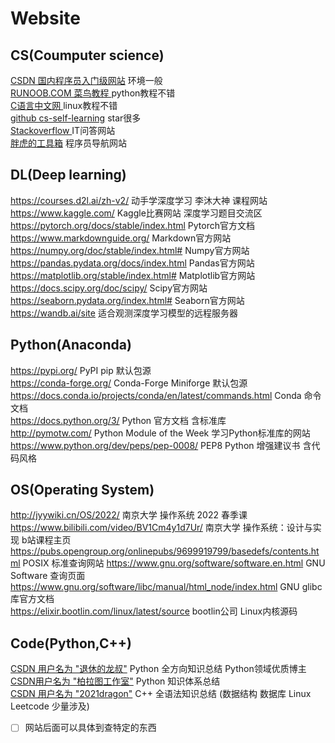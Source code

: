 # Website
## CS(Coumputer science)
[CSDN 国内程序员入门级网站](https://www.csdn.net/) 环境一般     
[RUNOOB.COM 菜鸟教程 ](https://www.runoob.com/) python教程不错     
[C语言中文网 ](http://c.biancheng.net/) linux教程不错  
[github cs-self-learning](https://github.com/pkuflyingpig/cs-self-learning/) star很多    
[Stackoverflow ](https://stackoverflow-clone.netlify.app/) IT问答网站   
[胖虎的工具箱](https://www.955code.com/) 程序员导航网站  

## DL(Deep learning)
https://courses.d2l.ai/zh-v2/ 动手学深度学习 李沐大神 课程网站   
https://www.kaggle.com/ Kaggle比赛网站 深度学习题目交流区    
https://pytorch.org/docs/stable/index.html Pytorch官方文档    
https://www.markdownguide.org/ Markdown官方网站    
https://numpy.org/doc/stable/index.html# Numpy官方网站    
https://pandas.pydata.org/docs/index.html Pandas官方网站    
https://matplotlib.org/stable/index.html# Matplotlib官方网站   
https://docs.scipy.org/doc/scipy/ Scipy官方网站  
https://seaborn.pydata.org/index.html# Seaborn官方网站    
https://wandb.ai/site 适合观测深度学习模型的远程服务器    

## Python(Anaconda)
https://pypi.org/ PyPI pip 默认包源    
https://conda-forge.org/ Conda-Forge  Miniforge 默认包源    
https://docs.conda.io/projects/conda/en/latest/commands.html Conda 命令文档   
https://docs.python.org/3/ Python 官方文档 含标准库    
http://pymotw.com/ Python Module of the Week 学习Python标准库的网站    
https://www.python.org/dev/peps/pep-0008/ PEP8 Python 增强建议书 含代码风格    


## OS(Operating System)
http://jyywiki.cn/OS/2022/ 南京大学 操作系统 2022 春季课  
https://www.bilibili.com/video/BV1Cm4y1d7Ur/ 南京大学 操作系统：设计与实现 b站课程主页  
https://pubs.opengroup.org/onlinepubs/9699919799/basedefs/contents.html POSIX 标准查询网站
https://www.gnu.org/software/software.en.html GNU Software 查询页面  
https://www.gnu.org/software/libc/manual/html_node/index.html GNU glibc 库官方文档  
https://elixir.bootlin.com/linux/latest/source bootlin公司 Linux内核源码

## Code(Python,C++)
[CSDN 用户名为 "退休的龙叔"](https://blog.csdn.net/zhiguigu/article/details/117924606) Python 全方向知识总结 Python领域优质博主  
[CSDN用户名为 "柏拉图工作室"](https://blog.csdn.net/weixin_47654912/article/details/111362057) Python 知识体系总结   
[CSDN 用户名为 "2021dragon"](https://blog.csdn.net/chenlong_cxy/article/details/127166206) C++ 全语法知识总结 (数据结构 数据库 Linux Leetcode 少量涉及)  

- [ ] 网站后面可以具体到查特定的东西 